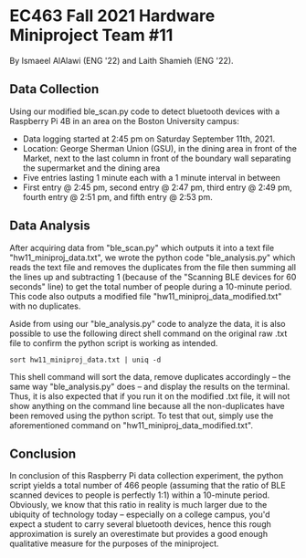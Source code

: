 # EC463 Fall 2021 Hardware Miniproject Team #11
By Ismaeel AlAlawi (ENG '22) and Laith Shamieh (ENG '22).

## Data Collection
Using our modified ble_scan.py code to detect bluetooth devices with a Raspberry Pi 4B in an area on the Boston University campus:
- Data logging started at 2:45 pm on Saturday September 11th, 2021. 
- Location: George Sherman Union (GSU), in the dining area in front of the Market, next to the last column in front of the boundary wall separating the supermarket and the dining area
- Five entries lasting 1 minute each with a 1 minute interval in between 
- First entry @ 2:45 pm, second entry @ 2:47 pm, third entry @ 2:49 pm, fourth entry @ 2:51 pm, and fifth entry @ 2:53 pm.

## Data Analysis
After acquiring data from "ble_scan.py" which outputs it into a text file "hw11_miniproj_data.txt", we wrote the python code "ble_analysis.py" which reads the text file and removes the duplicates from the file then summing all the lines up and subtracting 1 (because of the "Scanning BLE devices for 60 seconds" line) to get the total number of people during a 10-minute period. This code also outputs a modified file "hw11_miniproj_data_modified.txt" with no duplicates. 

Aside from using our "ble_analysis.py" code to analyze the data, it is also possible to use the following direct shell command on the original raw .txt file to confirm the python script is working as intended. 

```
sort hw11_miniproj_data.txt | uniq -d
```
This shell command will sort the data, remove duplicates accordingly – the same way "ble_analysis.py" does – and display the results on the terminal. Thus, it is also expected that if you run it on the modified .txt file, it will not show anything on the command line because all the non-duplicates have been removed using the python script. To test that out, simply use the aforementioned command on "hw11_miniproj_data_modified.txt". 

## Conclusion
In conclusion of this Raspberry Pi data collection experiment, the python script yields a total number of 466 people (assuming that the ratio of BLE scanned devices to people is perfectly 1:1) within a 10-minute period. Obviously, we know that this ratio in reality is much larger due to the ubiquity of technology today – especially on a college campus, you'd expect a student to carry several bluetooth devices, hence this rough approximation is surely an overestimate but provides a good enough qualitative measure for the purposes of the miniproject. 
